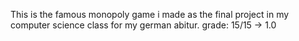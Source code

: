 This is the famous monopoly game i made as the final project in my computer science class for my german abitur. grade: 15/15 -> 1.0
